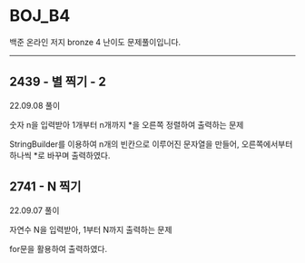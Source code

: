 # BOJ_B4
백준 온라인 저지 bronze 4 난이도 문제풀이입니다.

---

## 2439 - 별 찍기 - 2

22.09.08 풀이

숫자 n을 입력받아 1개부터 n개까지 *을 오른쪽 정렬하여 출력하는 문제

StringBuilder를 이용하여 n개의 빈칸으로 이루어진 문자열을 만들어, 오른쪽에서부터 하나씩 *로 바꾸며 출력하였다.

## 2741 - N 찍기

22.09.07 풀이

자연수 N을 입력받아, 1부터 N까지 출력하는 문제

for문을 활용하여 출력하였다.